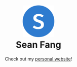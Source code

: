 <h1 align="center">
  <img alt="Logo" src="assets/images/favicon.png" width="100" />
  <br>
  Sean Fang
</h1>

<p align="center">
  Check out my <a href="https://colordark.github.io/">personal website</a>!
</p>
